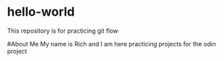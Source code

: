 # hello-world
This repository is for practicing git flow

#About Me
My name is Rich and I am here practicing projects for the odin project

